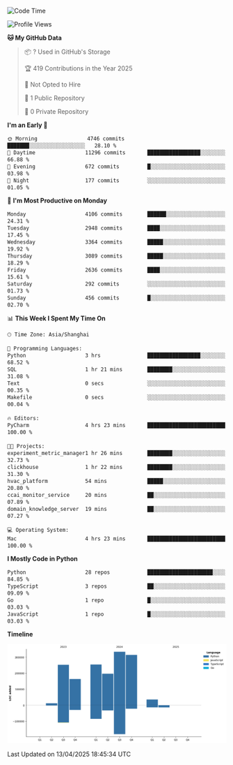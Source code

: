 <!--START_SECTION:waka-->
![Code Time](http://img.shields.io/badge/Code%20Time-228%20hrs%2059%20mins-blue)

![Profile Views](http://img.shields.io/badge/Profile%20Views-0-blue)

**🐱 My GitHub Data** 

> 📦 ? Used in GitHub's Storage 
 > 
> 🏆 419 Contributions in the Year 2025
 > 
> 🚫 Not Opted to Hire
 > 
> 📜 1 Public Repository 
 > 
> 🔑 0 Private Repository 
 > 
**I'm an Early 🐤** 

```text
🌞 Morning                4746 commits        ███████░░░░░░░░░░░░░░░░░░   28.10 % 
🌆 Daytime                11296 commits       █████████████████░░░░░░░░   66.88 % 
🌃 Evening                672 commits         █░░░░░░░░░░░░░░░░░░░░░░░░   03.98 % 
🌙 Night                  177 commits         ░░░░░░░░░░░░░░░░░░░░░░░░░   01.05 % 
```
📅 **I'm Most Productive on Monday** 

```text
Monday                   4106 commits        ██████░░░░░░░░░░░░░░░░░░░   24.31 % 
Tuesday                  2948 commits        ████░░░░░░░░░░░░░░░░░░░░░   17.45 % 
Wednesday                3364 commits        █████░░░░░░░░░░░░░░░░░░░░   19.92 % 
Thursday                 3089 commits        █████░░░░░░░░░░░░░░░░░░░░   18.29 % 
Friday                   2636 commits        ████░░░░░░░░░░░░░░░░░░░░░   15.61 % 
Saturday                 292 commits         ░░░░░░░░░░░░░░░░░░░░░░░░░   01.73 % 
Sunday                   456 commits         █░░░░░░░░░░░░░░░░░░░░░░░░   02.70 % 
```


📊 **This Week I Spent My Time On** 

```text
🕑︎ Time Zone: Asia/Shanghai

💬 Programming Languages: 
Python                   3 hrs               █████████████████░░░░░░░░   68.52 % 
SQL                      1 hr 21 mins        ████████░░░░░░░░░░░░░░░░░   31.08 % 
Text                     0 secs              ░░░░░░░░░░░░░░░░░░░░░░░░░   00.35 % 
Makefile                 0 secs              ░░░░░░░░░░░░░░░░░░░░░░░░░   00.04 % 

🔥 Editors: 
PyCharm                  4 hrs 23 mins       █████████████████████████   100.00 % 

🐱‍💻 Projects: 
experiment_metric_manager1 hr 26 mins        ████████░░░░░░░░░░░░░░░░░   32.73 % 
clickhouse               1 hr 22 mins        ████████░░░░░░░░░░░░░░░░░   31.30 % 
hvac_platform            54 mins             █████░░░░░░░░░░░░░░░░░░░░   20.80 % 
ccai_monitor_service     20 mins             ██░░░░░░░░░░░░░░░░░░░░░░░   07.89 % 
domain_knowledge_server  19 mins             ██░░░░░░░░░░░░░░░░░░░░░░░   07.27 % 

💻 Operating System: 
Mac                      4 hrs 23 mins       █████████████████████████   100.00 % 
```

**I Mostly Code in Python** 

```text
Python                   28 repos            █████████████████████░░░░   84.85 % 
TypeScript               3 repos             ██░░░░░░░░░░░░░░░░░░░░░░░   09.09 % 
Go                       1 repo              █░░░░░░░░░░░░░░░░░░░░░░░░   03.03 % 
JavaScript               1 repo              █░░░░░░░░░░░░░░░░░░░░░░░░   03.03 % 
```



**Timeline**

![Lines of Code chart](https://raw.githubusercontent.com/jixingyou/jixingyou/main/assets/bar_graph.png)


 Last Updated on 13/04/2025 18:45:34 UTC
<!--END_SECTION:waka-->